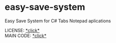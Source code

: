# easy-save-system
Easy Save System for C# Tabs Notepad aplications

LICENSE: [\*click\*](https://github.com/MichixYT/easy-save-system/blob/main/LICENSE)<br />
MAIN CODE: [\*click\*](https://github.com/MichixYT/easy-save-system/blob/main/WindowsFormsApp1/Form1.cs)
